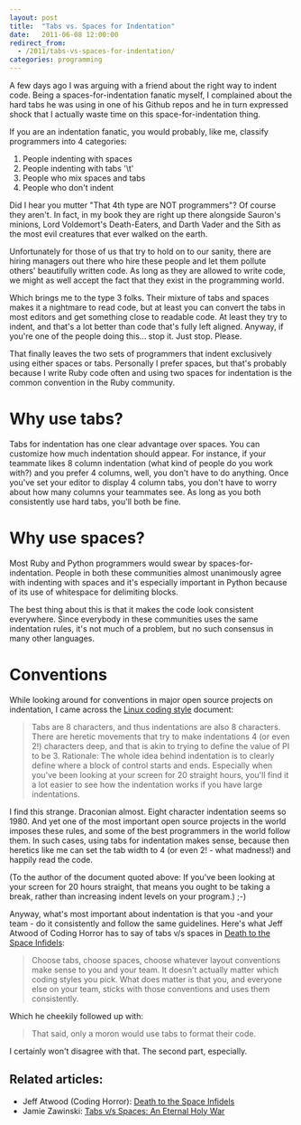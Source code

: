 ```yaml
---
layout: post
title:  "Tabs vs. Spaces for Indentation"
date:   2011-06-08 12:00:00
redirect_from:
  - /2011/tabs-vs-spaces-for-indentation/
categories: programming
---
```


A few days ago I was arguing with a friend about the right way to indent code.
Being a spaces-for-indentation fanatic myself, I complained about the hard tabs
he was using in one of his Github repos and he in turn expressed shock that I
actually waste time on this space-for-indentation thing.

If you are an indentation fanatic, you would probably, like me, classify
programmers into 4 categories:

1. People indenting with spaces
2. People indenting with tabs '\t'
3. People who mix spaces and tabs
4. People who don't indent

Did I hear you mutter "That 4th type are NOT programmers"? Of course they
aren't. In fact, in my book they are right up there alongside Sauron's minions,
Lord Voldemort's Death-Eaters, and Darth Vader and the Sith as the most evil
creatures that ever walked on the earth.

Unfortunately for those of us that try to hold on to our sanity, there are
hiring managers out there who hire these people and let them pollute others'
beautifully written code. As long as they are allowed to write code, we might
as well accept the fact that they exist in the programming world.

Which brings me to the type 3 folks. Their mixture of tabs and spaces makes it
a nightmare to read code, but at least you can convert the tabs in most editors
and get something close to readable code. At least they try to indent, and
that's a lot better than code that's fully left aligned. Anyway, if you're one
of the people doing this... stop it. Just stop. Please.

That finally leaves the two sets of programmers that indent exclusively using
either spaces or tabs. Personally I prefer spaces, but that's probably because
I write Ruby code often and using two spaces for indentation is the common
convention in the Ruby community.

# Why use tabs?

Tabs for indentation has one clear advantage over spaces. You can customize how
much indentation should appear. For instance, if your teammate likes 8 column
indentation (what kind of people do you work with?) and you prefer 4 columns,
well, you don't have to do anything. Once you've set your editor to display 4
column tabs, you don't have to worry about how many columns your teammates see.
As long as you both consistently use hard tabs, you'll both be fine.

# Why use spaces?

Most Ruby and Python programmers would swear by spaces-for-indentation. People
in both these communities almost unanimously agree with indenting with spaces
and it's especially important in Python because of its use of whitespace for
delimiting blocks.

The best thing about this is that it makes the code look consistent everywhere.
Since everybody in these communities uses the same indentation rules, it's not
much of a problem, but no such consensus in many other languages.

# Conventions

While looking around for conventions in major open source projects on
indentation, I came across the [Linux coding style](https://www.kernel.org/doc/Documentation/CodingStyle)
document:

> Tabs are 8 characters, and thus indentations are also 8 characters. There are
> heretic movements that try to make indentations 4 (or even 2!) characters deep,
> and that is akin to trying to define the value of PI to be 3. Rationale: The
> whole idea behind indentation is to clearly define where a block of control
> starts and ends. Especially when you've been looking at your screen for 20
> straight hours, you'll find it a lot easier to see how the indentation works if
> you have large indentations.

I find this strange. Draconian almost. Eight character indentation seems so
1980. And yet one of the most important open source projects in the world
imposes these rules, and some of the best programmers in the world follow them.
In such cases, using tabs for indentation makes sense, because then heretics
like me can set the tab width to 4 (or even 2! - what madness!) and happily
read the code.

(To the author of the document quoted above: If you've been looking at your
screen for 20 hours straight, that means you ought to be taking a break, rather
than increasing indent levels on your program.) ;-)

Anyway, what's most important about indentation is that you -and your team - do
it consistently and follow the same guidelines. Here's what Jeff Atwood of
Coding Horror has to say of tabs v/s spaces in
[Death to the Space Infidels](http://www.codinghorror.com/blog/2009/04/death-to-the-space-infidels.html):

> Choose tabs, choose spaces, choose whatever layout conventions make sense to
> you and your team. It doesn't actually matter which coding styles you pick.
> What does matter is that you, and everyone else on your team, sticks with those
> conventions and uses them consistently.

Which he cheekily followed up with:

> That said, only a moron would use tabs to format their code.

I certainly won't disagree with that. The second part, especially.

## Related articles:

* Jeff Atwood (Coding Horror): [Death to the Space Infidels](http://www.codinghorror.com/blog/2009/04/death-to-the-space-infidels.html)
* Jamie Zawinski: [Tabs v/s Spaces: An Eternal Holy War](http://www.jwz.org/doc/tabs-vs-spaces.html)
